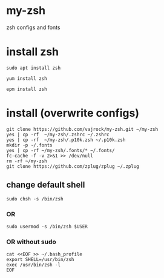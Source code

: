 # my-zsh
zsh configs and fonts

# install zsh
```
sudo apt install zsh
```

```
yum install zsh
```

```
epm install zsh
```


# install (overwrite configs)
```
git clone https://github.com/vajrock/my-zsh.git ~/my-zsh
yes | cp -rf  ~/my-zsh/.zshrc ~/.zshrc
yes | cp -rf  ~/my-zsh/.p10k.zsh ~/.p10k.zsh
mkdir -p ~/.fonts
yes | cp -rf ~/my-zsh/.fonts/* ~/.fonts/
fc-cache -f -v 2>&1 >> /dev/null 
rm -rf ~/my-zsh
git clone https://github.com/zplug/zplug ~/.zplug
```

## change default shell
```
sudo chsh -s /bin/zsh
```
### OR
```
sudo usermod -s /bin/zsh $USER
```

### OR without sudo

```
cat <<EOF >> ~/.bash_profile
export SHELL=/usr/bin/zsh
exec /usr/bin/zsh -l
EOF
```